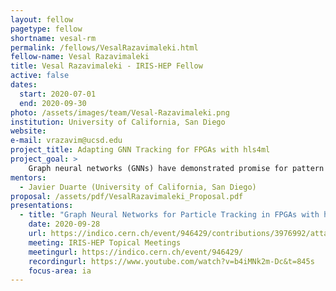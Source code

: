 ```yaml
---
layout: fellow
pagetype: fellow
shortname: vesal-rm
permalink: /fellows/VesalRazavimaleki.html
fellow-name: Vesal Razavimaleki
title: Vesal Razavimaleki - IRIS-HEP Fellow
active: false
dates:
  start: 2020-07-01
  end: 2020-09-30
photo: /assets/images/team/Vesal-Razavimaleki.png
institution: University of California, San Diego
website:
e-mail: vrazavim@ucsd.edu
project_title: Adapting GNN Tracking for FPGAs with hls4ml
project_goal: >
    Graph neural networks (GNNs) have demonstrated promise for pattern recognition problems like particle tracking. To meet the demands of the planned HL-LHC, there has been increased interest in accelerating large machine learning (ML) models with FPGA coprocessors for integration into the L1 trigger. Deployment of neural networks on FPGAs has been studied with the hls4ml compiler package which uses high-level synthesis to convert ML models to FPGA firmware. This project proposes to expand the hls4ml toolkit to support GNNs for particle tracking, allowing them to be implemented in FPGA coprocessor applications possibly including the L1 trigger.
mentors:
  - Javier Duarte (University of California, San Diego)
proposal: /assets/pdf/VesalRazavimaleki_Proposal.pdf
presentations:
  - title: "Graph Neural Networks for Particle Tracking in FPGAs with hls4m"
    date: 2020-09-28
    url: https://indico.cern.ch/event/946429/contributions/3976992/attachments/2111087/3551110/GNN_tracking_hls4ml.pdf
    meeting: IRIS-HEP Topical Meetings
    meetingurl: https://indico.cern.ch/event/946429/
    recordingurl: https://www.youtube.com/watch?v=b4iMNk2m-Dc&t=845s
    focus-area: ia
---
```

